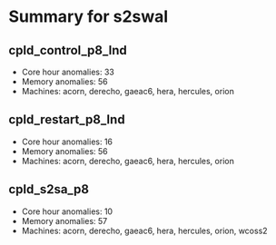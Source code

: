 # Summary for s2swal

## cpld_control_p8_lnd
- Core hour anomalies: 33
- Memory anomalies: 56
- Machines: acorn, derecho, gaeac6, hera, hercules, orion

## cpld_restart_p8_lnd
- Core hour anomalies: 16
- Memory anomalies: 56
- Machines: acorn, derecho, gaeac6, hera, hercules, orion

## cpld_s2sa_p8
- Core hour anomalies: 10
- Memory anomalies: 57
- Machines: acorn, derecho, gaeac6, hera, hercules, orion, wcoss2

